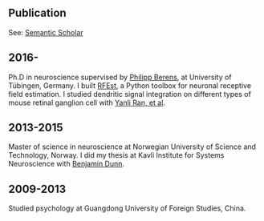 ## Publication

See: [Semantic Scholar](https://www.semanticscholar.org/author/47272071)

## 2016-

Ph.D in neuroscience supervised by [Philipp Berens](http://www.eye-tuebingen.de/berens/), at University of Tübingen, Germany. I built [RFEst](https://github.com/berenslab/RFEst), a Python toolbox for neuronal receptive field estimation. I studied dendritic signal integration on different types of mouse retinal ganglion cell with [Yanli Ran, et al](https://www.biorxiv.org/content/10.1101/753335v1.abstract).

## 2013-2015

Master of science in neuroscience at Norwegian University of Science and Technology, Norway. I did my thesis at Kavli Institute for Systems Neuroscience with [Benjamin Dunn](https://www.ntnu.edu/employees/benjamin.dunn). 

## 2009-2013

Studied psychology at Guangdong University of Foreign Studies, China. 
